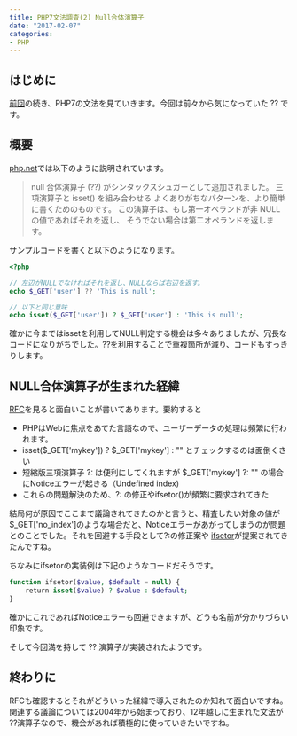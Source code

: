 ```yaml
---
title: PHP7文法調査(2) Null合体演算子
date: "2017-02-07"
categories: 
- PHP
---
```


## はじめに

[前回](https://hypermkt-blog.lolipop.io/php7-group-use-declaration/)の続き、PHP7の文法を見ていきます。今回は前々から気になっていた ?? です。


## 概要

[php.net](http://php.net/manual/ja/migration70.new-features.php)では以下のように説明されています。


> null 合体演算子 (??) がシンタックスシュガーとして追加されました。 三項演算子と isset() を組み合わせる よくありがちなパターンを、より簡単に書くためのものです。 この演算子は、もし第一オペランドが非 NULL の値であればそれを返し、 そうでない場合は第二オペランドを返します。


サンプルコードを書くと以下のようになります。

```php
<?php

// 左辺がNULLでなければそれを返し、NULLならば右辺を返す。
echo $_GET['user'] ?? 'This is null';

// 以下と同じ意味
echo isset($_GET['user']) ? $_GET['user'] : 'This is null';
```

確かに今まではissetを利用してNULL判定する機会は多々ありましたが、冗長なコードになりがちでした。??を利用することで重複箇所が減り、コードもすっきりします。


## NULL合体演算子が生まれた経緯

[RFC](https://wiki.php.net/rfc/isset_ternary)を見ると面白いことが書いてあります。要約すると


*  PHPはWebに焦点をあてた言語なので、ユーザーデータの処理は頻繁に行われます。
*  isset($_GET['mykey']) ? $_GET['mykey'] : "" とチェックするのは面倒くさい
*  短縮版三項演算子 ?: は便利にしてくれますが $_GET['mykey'] ?: "" の場合にNoticeエラーが起きる（Undefined index)
*  これらの問題解決のため、?: の修正やifsetor()が頻繁に要求されてきた

結局何が原因でここまで議論されてきたのかと言うと、精査したい対象の値が$_GET['no_index']のような場合だと、Noticeエラーがあがってしまうのが問題とのことでした。それを回避する手段として?:の修正案や
[ifsetor](https://wiki.php.net/rfc/ifsetor)が提案されてきたんですね。

ちなみにifsetorの実装例は下記のようなコードだそうです。

```php
function ifsetor($value, $default = null) {
    return isset($value) ? $value : $default;
}
```

確かにこれであればNoticeエラーも回避できますが、どうも名前が分かりづらい印象です。

そして今回満を持して ?? 演算子が実装されたようです。


## 終わりに

RFCも確認するとそれがどういった経緯で導入されたのか知れて面白いですね。関連する議論については2004年から始まっており、12年越しに生まれた文法が ??演算子なので、機会があれば積極的に使っていきたいですね。